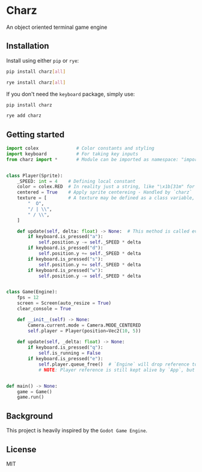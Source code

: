 # Charz

An object oriented terminal game engine

## Installation

Install using either `pip` or `rye`:

```bash
pip install charz[all]
```

```bash
rye install charz[all]
```

If you don't need the `keyboard` package, simply use:

```bash
pip install charz
```

```bash
rye add charz
```

## Getting started

```python
import colex              # Color constants and styling
import keyboard           # For taking key inputs
from charz import *       # Module can be imported as namespace: "import charz"


class Player(Sprite):
    _SPEED: int = 4    # Defining local constant
    color = colex.RED  # In reality just a string, like "\x1b[31m" for red
    centered = True    # Apply sprite centereing - Handled by `charz`
    texture = [        # A texture may be defined as a class variable, of type `list[str]`
        "  O",
        "/ | \\",
        " / \\",
    ]

    def update(self, delta: float) -> None:  # This method is called every frame
        if keyboard.is_pressed("a"):
            self.position.y -= self._SPEED * delta
        if keyboard.is_pressed("d"):
            self.position.y += self._SPEED * delta
        if keyboard.is_pressed("s"):
            self.position.y += self._SPEED * delta
        if keyboard.is_pressed("w"):
            self.position.y -= self._SPEED * delta


class Game(Engine):
    fps = 12
    screen = Screen(auto_resize = True)
    clear_console = True

    def __init__(self) -> None:
        Camera.current.mode = Camera.MODE_CENTERED
        self.player = Player(position=Vec2(10, 5))
    
    def update(self, _delta: float) -> None:
        if keyboard.is_pressed("q"):
            self.is_running = False
        if keyboard.is_pressed("e"):
            self.player.queue_free()  # `Engine` will drop reference to player
            # NOTE: Player reference is still kept alive by `App`, but it won't be updated


def main() -> None:
    game = Game()
    game.run()
```

## Background

This project is heavily inspired by the `Godot Game Engine`.

## License

MIT
